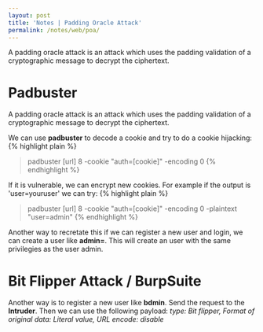 ```yaml
---
layout: post
title: 'Notes | Padding Oracle Attack'
permalink: /notes/web/poa/
---
```


A padding oracle attack is an attack which uses the padding validation of a cryptographic message to decrypt the ciphertext.

# [](#header-4)Padbuster
A padding oracle attack is an attack which uses the padding validation of a cryptographic message to decrypt the ciphertext.

We can use **padbuster** to decode a cookie and try to do a cookie hijacking:
{% highlight plain %}
> padbuster [url] 8 -cookie "auth=[cookie]" -encoding 0
{% endhighlight %}

If it is vulnerable, we can encrypt new cookies. For example if the output is 'user=youruser' we can try:
{% highlight plain %}
> padbuster [url] 8 -cookie "auth=[cookie]" -encoding 0 -plaintext "user=admin"
{% endhighlight %}

Another way to recretate this if we can register a new user and login, we can create a user like **admin=**. This will create an user with the same privilegies as the user admin.

# [](#header-4)Bit Flipper Attack / BurpSuite
Another way is to register a new user like **bdmin**. Send the request to the **Intruder**.
Then we can use the following payload: *type: Bit flipper, Format of original data: Literal value, URL encode: disable*